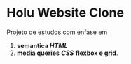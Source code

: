 # Holu Website Clone

Projeto de estudos com enfase em 
1. __semantica *HTML*__
2. __media queries__ **_CSS_** __flexbox e grid__.